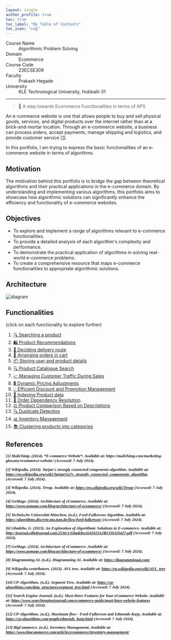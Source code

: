 ```yaml
---
layout: single
author_profile: true
toc: true
toc_label: "My Table of Contents"
toc_icon: "cog"
---
```



<dl>
<dt>Course Name</dt>
<dd>Algorithmic Problem Solving</dd>
<dt>Domain</dt>
<dd>Ecommerce</dd>
<dt>Course Code</dt>
<dd>23ECSE309</dd>
<dt>Faculty</dt>
<dd>Prakash Hegade</dd>
<dt>University</dt>
<dd>KLE Technological University, Hubballi-31</dd>
</dl>

---

> 🚀 A step towards Ecommerce Functionalities in terms of APS

An e-commerce website is one that allows people to buy and sell physical goods, services, and digital products over the internet rather than at a brick-and-mortar location. Through an e-commerce website, a business can process orders, accept payments, manage shipping and logistics, and provide customer service [[1](https://mailchimp.com/marketing-glossary/ecommerce-website/#:~:text=An%20e%2Dcommerce%20website%20is,logistics%2C%20and%20provide%20customer%20service)].

In this portfolio, I am trying to express the basic functionalities of an e-commerce website in terms of algorithms.


## Motivation
The motivation behind this portfolio is to bridge the gap between theoretical algorithms and their practical applications in the e-commerce domain. By understanding and implementing various algorithms, this portfolio aims to showcase how algorithmic solutions can significantly enhance the efficiency and functionality of e-commerce websites.

## Objectives
- To explore and implement a range of algorithms relevant to e-commerce functionalities.
- To provide a detailed analysis of each algorithm's complexity and performance.
- To demonstrate the practical application of algorithms in solving real-world e-commerce problems.
- To create a comprehensive resource that maps e-commerce functionalities to appropriate algorithmic solutions.

## Architecture
![diagram](https://github.com/Abhijna107/Abhijna107.github.io/assets/105065886/02b77b11-a7b5-4e42-9ce2-d07a44b8a4b9)

## Functionalities
(click on each functionality to explore further)

1. [🔍 Searching a product](./1.md)
2. [🛍️ Product Recommendations](./2.md)
3. [🚚 Deciding delivery route](./3.md)
4. [🛒 Arranging orders in cart](./4.md)
5. [📦 Storing user and product details](./5.md)
6. [🔍 Product Catalogue Search](./6.md)
7. [📈 Managing Customer Traffic During Sales](./7.md)
8. [💲 Dynamic Pricing Adjustments](./8.md)
9. [💡 Efficient Discount and Promotion Management](./9.md)
10. [🔢 Indexing Product data](./10.md)
11. [🔗 Order Dependency Resolution](./11.md)
12. [⚖️ Product Comparison Based on Descriptions](./12.md)
13. [🔍 Duplicate Detection](./13.md)
14. [📊 Inventory Management](./14.md)
15. [📚 Clustering products into categories](./15.md)

## References

<div style="font-family: 'Times New Roman', Times, serif; font-size: 0.9em;">
<strong><em>[1] Mailchimp. (2024). *E-commerce Website*. Available at: https://mailchimp.com/marketing-glossary/ecommerce-website/ (Accessed: 7 July 2024).</em></strong>

<strong><em>[2] Wikipedia. (2024). *Tarjan's strongly connected components algorithm*. Available at: https://en.wikipedia.org/wiki/Tarjan%27s_strongly_connected_components_algorithm (Accessed: 7 July 2024).</em></strong>

<strong><em>[3] Wikipedia. (2024). *Treap*. Available at: https://en.wikipedia.org/wiki/Treap (Accessed: 7 July 2024).</em></strong>

<strong><em>[4] GoMage. (2024). *Architecture of eCommerce*. Available at: https://www.gomage.com/blog/architecture-of-ecommerce/ (Accessed: 7 July 2024).</em></strong>

<strong><em>[5] Technische Universität München. (n.d.). *Ford-Fulkerson Algorithm*. Available at: https://algorithms.discrete.ma.tum.de/flow/ford-fulkerson/ (Accessed: 7 July 2024).</em></strong>

<strong><em>[6] Gbadebo, G. (2023). *An Exploration of Algorithmic Solutions in E-commerce*. Available at: http://journal.edit4journal.com/2536/1/Gbadebo1642023AJRCOS110427.pdf (Accessed: 7 July 2024).</em></strong>

<strong><em>[7] GoMage. (2024). *Architecture of eCommerce*. Available at: https://www.gomage.com/blog/architecture-of-ecommerce/ (Accessed: 7 July 2024).</em></strong>

<strong><em>[8] Diagramming AI. (n.d.). Diagramming AI. Available at: https://diagrammingai.com/</em></strong>

<strong><em>[9] Wikipedia contributors. (2023). *AVL tree*. Available at: https://en.wikipedia.org/wiki/AVL_tree (Accessed: 7 July 2024).</em></strong>

<strong><em>[10] CP-Algorithms. (n.d.). *Segment Tree*. Available at: https://cp-algorithms.com/data_structures/segment_tree.html (Accessed: 7 July 2024).</em></strong>

<strong><em>[11] Search Engine Journal. (n.d.). *Must-Have Features for Your eCommerce Website*. Available at: https://www.searchenginejournal.com/ecommerce-guide/must-have-website-features (Accessed: 7 July 2024).</em></strong>

<strong><em>[12] CP-Algorithms. (n.d.). *Maximum flow - Ford-Fulkerson and Edmonds-Karp*. Available at: https://cp-algorithms.com/graph/edmonds_karp.html (Accessed: 7 July 2024).</em></strong>

<strong><em>[13] BigCommerce. (n.d.). *Inventory Management*. Available at: https://www.bigcommerce.com/articles/ecommerce/inventory-management/</em></strong>
</div>
